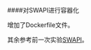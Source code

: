 ####对SWAPI进行容器化

增加了Dockerfile文件。

其余参考前一次实验[SWAPI](https://github.com/ServiceComputingOnCloud/SWAPI)。